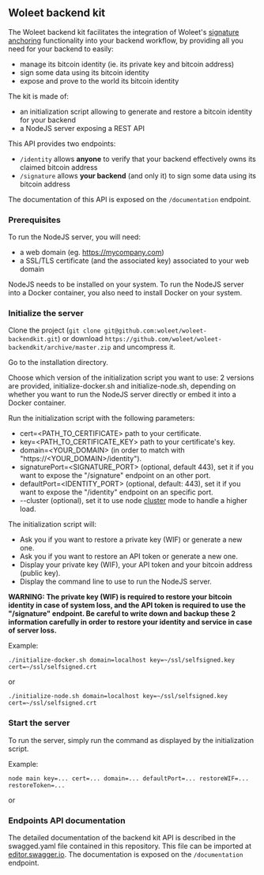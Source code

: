 ## Woleet backend kit

The Woleet backend kit facilitates the integration of Woleet's
 [signature anchoring](https://medium.com/@woleet/beyond-data-anchoring-bee867d9be3a)
  functionality into your backend workflow, by providing all you need for your backend to easily:
 * manage its bitcoin identity (ie. its private key and bitcoin address)
 * sign some data using its bitcoin identity
 * expose and prove to the world its bitcoin identity

The kit is made of:
 * an initialization script allowing to generate and restore a bitcoin identity for your backend
 * a NodeJS server exposing a REST API
 
This API provides two endpoints:
 * `/identity` allows **anyone** to verify that your backend effectively owns its claimed bitcoin address
 * `/signature` allows **your backend** (and only it) to sign some data using its bitcoin address

The documentation of this API is exposed on the `/documentation` endpoint.

### Prerequisites

To run the NodeJS server, you will need:
* a web domain (eg. https://mycompany.com)
* a SSL/TLS certificate (and the associated key) associated to your web domain

NodeJS needs to be installed on your system.
To run the NodeJS server into a Docker container, you also need to install Docker on your system. 

### Initialize the server

Clone the project (`git clone git@github.com:woleet/woleet-backendkit.git`) or download `https://github.com/woleet/woleet-backendkit/archive/master.zip` and uncompress it.

Go to the installation directory.

Choose which version of the initialization script you want to use: 2 versions are provided, initialize-docker.sh and initialize-node.sh, depending on whether you want to run the NodeJS server directly or embed it into a Docker container.

Run the initialization script with the following parameters:
- cert=<PATH_TO_CERTIFICATE> path to your certificate.
- key=<PATH_TO_CERTIFICATE_KEY> path to your certificate's key.
- domain=<YOUR_DOMAIN> (in order to match with "https://<YOUR_DOMAIN>/identity").
- signaturePort=<SIGNATURE_PORT> (optional, default 443), set it if you want to expose the "/signature" endpoint on an other port.
- defaultPort=<IDENTITY_PORT> (optional, default: 443), set it if you want to expose the "/identity" endpoint on an specific port.
- --cluster (optional), set it to use node [cluster](https://nodejs.org/docs/latest/api/cluster.html#cluster_cluster) mode to handle a higher load.

The initialization script will:
- Ask you if you want to restore a private key (WIF) or generate a new one.
- Ask you if you want to restore an API token or generate a new one.
- Display your private key (WIF), your API token and your bitcoin address (public key).
- Display the command line to use to run the NodeJS server.

**WARNING: The private key (WIF) is required to restore your bitcoin identity in case of system loss, and the API token is required to use the "/signature" endpoint.
Be careful to write down and backup these 2 information carefully in order to restore your identity and service in case of server loss.**

Example:

`./initialize-docker.sh domain=localhost key=~/ssl/selfsigned.key cert=~/ssl/selfsigned.crt`

or

`./initialize-node.sh domain=localhost key=~/ssl/selfsigned.key cert=~/ssl/selfsigned.crt`

### Start the server

To run the server, simply run the command as displayed by the initialization script.

Example:

`node main key=... cert=... domain=... defaultPort=... restoreWIF=... restoreToken=...`

or


### Endpoints API documentation

The detailed documentation of the backend kit API is described in the swagged.yaml file contained in this repository.
 This file can be imported at [editor.swagger.io](https://editor.swagger.io/).
 The documentation is exposed on the `/documentation` endpoint.
 
